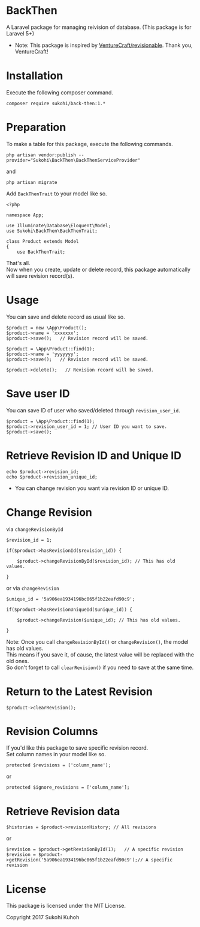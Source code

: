 # BackThen
A Laravel package for managing reivision of database.
(This package is for Laravel 5+)

* Note: This package is inspired by [VentureCraft/revisionable](https://github.com/VentureCraft/revisionable). Thank you, VentureCraft!

# Installation

Execute the following composer command.

    composer require sukohi/back-then:1.*

# Preparation

To make a table for this package, execute the following commands.

    php artisan vendor:publish --provider="Sukohi\BackThen\BackThenServiceProvider"

and

    php artisan migrate

Add `BackThenTrait` to your model like so.

    <?php
    
    namespace App;
    
    use Illuminate\Database\Eloquent\Model;
    use Sukohi\BackThen\BackThenTrait;
    
    class Product extends Model
    {
        use BackThenTrait;

That's all.  
Now when you create, update or delete record, this package automatically will save revision record(s).

# Usage

You can save and delete record as usual like so.
    
    $product = new \App\Product();
    $product->name = 'xxxxxxx';
    $product->save();   // Revision record will be saved.
    
    $product = \App\Product::find(1);
    $product->name = 'yyyyyyy';
    $product->save();   // Revision record will be saved.
    
    $product->delete();   // Revision record will be saved.

# Save user ID

You can save ID of user who saved/deleted through `revision_user_id`.

    $product = \App\Product::find(1);
    $product->revision_user_id = 1; // User ID you want to save.
    $product->save();

# Retrieve Revision ID and Unique ID

    echo $product->revision_id;
    echo $product->revision_unique_id;

* You can change revision you want via revision ID or unique ID.

# Change Revision

via `changeRevisionById`

    $revision_id = 1;

    if($product->hasRevisionId($revision_id)) {

        $product->changeRevisionById($revision_id); // This has old values.

    }

or via `changeRevision`  

    $unique_id = '5a906ea1934196bc065f1b22eafd90c9';

    if($product->hasRevisionUniqueId($unique_id)) {

        $product->changeRevision($unique_id); // This has old values.

    }

Note: Once you call `changeRevisionById()` or `changeRevision()`, the model has old values.  
This means if you save it, of cause, the latest value will be replaced with the old ones.  
So don't forget to call `clearRevision()` if you need to save at the same time.

# Return to the Latest Revision

    $product->clearRevision();

# Revision Columns

If you'd like this package to save specific revision record.  
Set column names in your model like so.

    protected $revisions = ['column_name'];
    
or  
    
    protected $ignore_revisions = ['column_name'];

# Retrieve Revision data

    $histories = $product->revisionHistory; // All revisions

or  

    $revision = $product->getRevisionById(1);   // A specific revision
    $revision = $product->getRevision('5a906ea1934196bc065f1b22eafd90c9');// A specific revision

# License

This package is licensed under the MIT License.

Copyright 2017 Sukohi Kuhoh